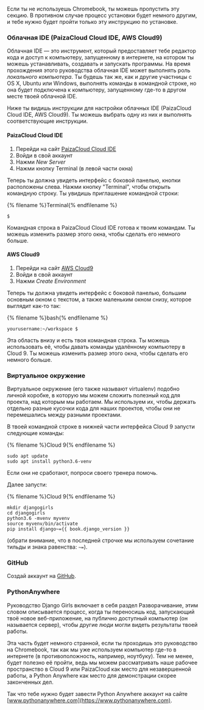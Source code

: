 Если ты не используешь Chromebook, ты можешь пропустить эту секцию. 
В противном случае процесс установки будет немного другим, и тебе нужно будет пройти только эту инструкцию по установке.


### Облачная IDE (PaizaCloud Cloud IDE, AWS Cloud9)

Облачная IDE — это инструмент, который предоставляет тебе редактор кода и доступ к компьютеру, 
запущенному в интернете, на котором ты можешь устанавливать, создавать и запускать программы.
На время прохождения этого руководства облачная IDE может выполнять роль _локального компьютера_.
Ты будешь так же, как и другие участницы с OS X, Ubuntu или Windows, выполнять команды в командной строке,
но она будет подключена к компьютеру, запущенному где-то в другом месте твоей облачной IDE.

Ниже ты видишь инструкции для настройки облачных IDE (PaizaCloud Cloud IDE, AWS Cloud9).
Ты можешь выбрать одну из них и выполнять соответствующие инструкции.

#### PaizaCloud Cloud IDE

1. Перейди на сайт [PaizaCloud Cloud IDE](https://paiza.cloud/)
2. Войди в свой аккаунт
3. Нажми _New Server_
4. Нажми кнопку Terminal (в левой части окна)

Теперь ты должна увидеть интерфейс с боковой панелью, кнопки расположены слева. 
Нажми кнопку "Terminal", чтобы открыть командную строку. Ты увидишь приглашение командной строки:

{% filename %}Terminal{% endfilename %}
```
$
```

Командная строка в PaizaCloud Cloud IDE готова к твоим командам. 
Ты можешь изменить размер этого окна, чтобы сделать его немного больше.


#### AWS Cloud9

1. Перейди на сайт [AWS Cloud9](https://aws.amazon.com/cloud9/)
2. Войди в свой аккаунт
3. Нажми _Create Environment_

Теперь ты должна увидеть интерфейс с боковой панелью, большим основным окном с текстом, 
а также маленьким окном снизу, которое выглядит как-то так:

{% filename %}bash{% endfilename %}
```
yourusername:~/workspace $
```

Эта область внизу и есть твоя командная строка. Ты можешь использовать её, чтобы давать команды 
удалённому компьютеру в Cloud 9. Ты можешь изменить размер этого окна, чтобы сделать его немного больше.


### Виртуальное окружение

Виртуальное окружение (его также называют virtualenv) подобно личной коробке, в которую мы можем 
сложить полезный код для проекта, над которым мы работаем. Мы используем их, чтобы держать отдельно
разные кусочки кода для наших проектов, чтобы они не перемешались между разными проектами.

В твоей командной строке в нижней части интерфейса Cloud 9 запусти следующие команды:

{% filename %}Cloud 9{% endfilename %}
```
sudo apt update
sudo apt install python3.6-venv
```

Если они не сработают, попроси своего тренера помочь.

Далее запусти:

{% filename %}Cloud 9{% endfilename %}
```
mkdir djangogirls
cd djangogirls
python3.6 -mvenv myvenv
source myvenv/bin/activate
pip install django~={{ book.django_version }}
```

(обрати внимание, что в последней строчке мы используем сочетание тильды и знака равенства: `~=`).

### GitHub

Создай аккаунт на [GitHub](https://github.com).

### PythonAnywhere

Руководство Django Girls включает в себя раздел Разворачивание, этим словом описывается процесс,
когда ты переносишь код, запускающий твоё новое веб-приложение, на публично доступный компьютер 
(он называется сервер), чтобы другие люди могли видеть результаты твоей работы.

Эта часть будет немного странной, если ты проходишь это руководство на Chromebook, так как 
мы уже используем компьютер где-то в интернете (в противоположность, например, ноутбуку).
Тем не менее, будет полезно её пройти, ведь мы можем рассматривать наше рабочее пространство 
в Cloud 9 или PaizaCloud как место для незавершенной работы, а Python Anywhere как место
для демонстрации скорее законченных дел.

Так что тебе нужно будет завести Python Anywhere аккаунт на сайте [www.pythonanywhere.com](https://www.pythonanywhere.com).
